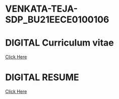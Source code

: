 # VENKATA-TEJA-SDP_BU21EECE0100106

# DIGITAL Curriculum vitae



<a href="URL_OF_YOUR_HTML_FILE">Click Here</a>



# DIGITAL RESUME

<a href="URL_OF_YOUR_HTML_FILE">Click Here</a>
